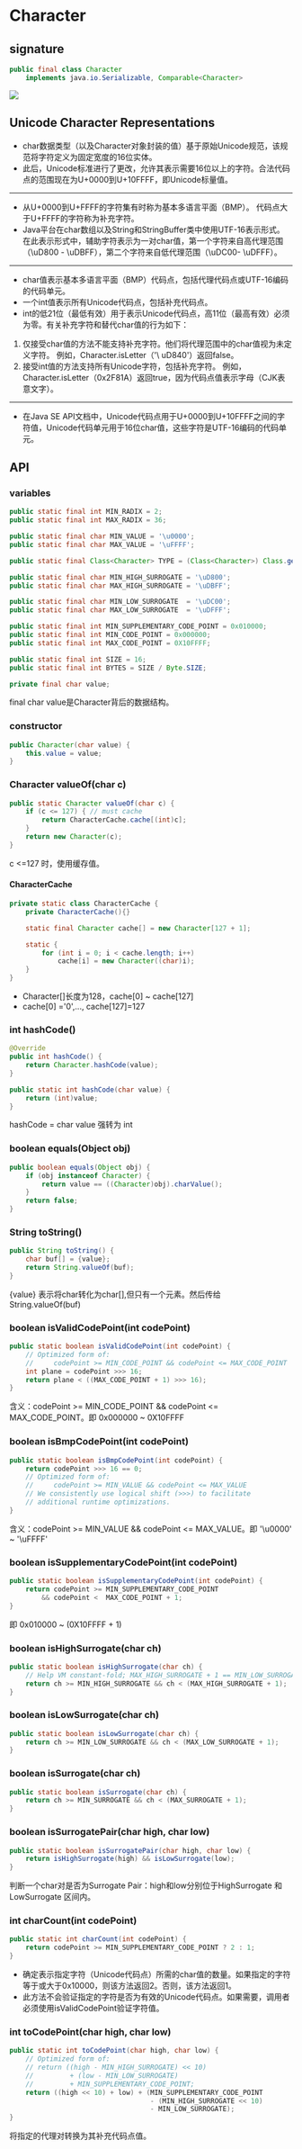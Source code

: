 # Character
## signature
```java
public final class Character 
    implements java.io.Serializable, Comparable<Character>
```
![](../images/Character-UML.png)

## Unicode Character Representations
- char数据类型（以及Character对象封装的值）基于原始Unicode规范，该规范将字符定义为固定宽度的16位实体。
- 此后，Unicode标准进行了更改，允许其表示需要16位以上的字符。合法代码点的范围现在为U+0000到U+10FFFF，即Unicode标量值。
---
- 从U+0000到U+FFFF的字符集有时称为基本多语言平面（BMP）。 代码点大于U+FFFF的字符称为补充字符。  
- Java平台在char数组以及String和StringBuffer类中使用UTF-16表示形式。 
在此表示形式中，辅助字符表示为一对char值，第一个字符来自高代理范围（\uD800 - \uDBFF），第二个字符来自低代理范围（\uDC00- \uDFFF）。
---
- char值表示基本多语言平面（BMP）代码点，包括代理代码点或UTF-16编码的代码单元。 
- 一个int值表示所有Unicode代码点，包括补充代码点。
- int的低21位（最低有效）用于表示Unicode代码点，高11位（最高有效）必须为零。有关补充字符和替代char值的行为如下：

1. 仅接受char值的方法不能支持补充字符。他们将代理范围中的char值视为未定义字符。 例如，Character.isLetter（'\ uD840'）返回false。
2. 接受int值的方法支持所有Unicode字符，包括补充字符。 例如，Character.isLetter（0x2F81A）返回true，因为代码点值表示字母（CJK表意文字）。
---
- 在Java SE API文档中，Unicode代码点用于U+0000到U+10FFFF之间的字符值，Unicode代码单元用于16位char值，这些字符是UTF-16编码的代码单元。

## API
### variables
```java
public static final int MIN_RADIX = 2;
public static final int MAX_RADIX = 36;

public static final char MIN_VALUE = '\u0000';
public static final char MAX_VALUE = '\uFFFF';

public static final Class<Character> TYPE = (Class<Character>) Class.getPrimitiveClass("char");
```
```java
public static final char MIN_HIGH_SURROGATE = '\uD800';
public static final char MAX_HIGH_SURROGATE = '\uDBFF';

public static final char MIN_LOW_SURROGATE  = '\uDC00';
public static final char MAX_LOW_SURROGATE  = '\uDFFF';

public static final int MIN_SUPPLEMENTARY_CODE_POINT = 0x010000;
public static final int MIN_CODE_POINT = 0x000000;
public static final int MAX_CODE_POINT = 0X10FFFF;

public static final int SIZE = 16;
public static final int BYTES = SIZE / Byte.SIZE;

private final char value;
```
final char value是Character背后的数据结构。

### constructor
```java
public Character(char value) {
    this.value = value;
}
```
### Character valueOf(char c)
```java
public static Character valueOf(char c) {
    if (c <= 127) { // must cache
        return CharacterCache.cache[(int)c];
    }
    return new Character(c);
}
```
c <=127 时，使用缓存值。
#### CharacterCache
```java
private static class CharacterCache {
    private CharacterCache(){}

    static final Character cache[] = new Character[127 + 1];

    static {
        for (int i = 0; i < cache.length; i++)
            cache[i] = new Character((char)i);
    }
}
```
- Character[]长度为128，cache[0] ~ cache[127]
- cache[0] ='0',..., cache[127]=127

### int hashCode()
```java
@Override
public int hashCode() {
    return Character.hashCode(value);
}

public static int hashCode(char value) {
    return (int)value;
}
```
hashCode = char value 强转为 int
### boolean equals(Object obj)
```java
public boolean equals(Object obj) {
    if (obj instanceof Character) {
        return value == ((Character)obj).charValue();
    }
    return false;
}
```
### String toString()
```java
public String toString() {
    char buf[] = {value};
    return String.valueOf(buf);
}
```
{value} 表示将char转化为char[],但只有一个元素。然后传给 String.valueOf(buf)

### boolean isValidCodePoint(int codePoint)
```java
public static boolean isValidCodePoint(int codePoint) {
    // Optimized form of:
    //     codePoint >= MIN_CODE_POINT && codePoint <= MAX_CODE_POINT
    int plane = codePoint >>> 16;
    return plane < ((MAX_CODE_POINT + 1) >>> 16);
}
```
含义：codePoint >= MIN_CODE_POINT && codePoint <= MAX_CODE_POINT。即 0x000000 ~ 0X10FFFF

### boolean isBmpCodePoint(int codePoint)
```java
public static boolean isBmpCodePoint(int codePoint) {
    return codePoint >>> 16 == 0;
    // Optimized form of:
    //     codePoint >= MIN_VALUE && codePoint <= MAX_VALUE
    // We consistently use logical shift (>>>) to facilitate
    // additional runtime optimizations.
}
```
含义：codePoint >= MIN_VALUE && codePoint <= MAX_VALUE。即 '\u0000' ~ '\uFFFF'

### boolean isSupplementaryCodePoint(int codePoint)
```java
public static boolean isSupplementaryCodePoint(int codePoint) {
    return codePoint >= MIN_SUPPLEMENTARY_CODE_POINT
        && codePoint <  MAX_CODE_POINT + 1;
}
```
即 0x010000 ~ (0X10FFFF + 1)

### boolean isHighSurrogate(char ch)
```java
public static boolean isHighSurrogate(char ch) {
    // Help VM constant-fold; MAX_HIGH_SURROGATE + 1 == MIN_LOW_SURROGATE
    return ch >= MIN_HIGH_SURROGATE && ch < (MAX_HIGH_SURROGATE + 1);
}
```
### boolean isLowSurrogate(char ch)
```java
public static boolean isLowSurrogate(char ch) {
    return ch >= MIN_LOW_SURROGATE && ch < (MAX_LOW_SURROGATE + 1);
}
```
### boolean isSurrogate(char ch)
```java
public static boolean isSurrogate(char ch) {
    return ch >= MIN_SURROGATE && ch < (MAX_SURROGATE + 1);
}
```
### boolean isSurrogatePair(char high, char low)
```java
public static boolean isSurrogatePair(char high, char low) {
    return isHighSurrogate(high) && isLowSurrogate(low);
}
```
判断一个char对是否为Surrogate Pair：high和low分别位于HighSurrogate 和 LowSurrogate 区间内。

### int charCount(int codePoint)
```java
public static int charCount(int codePoint) {
    return codePoint >= MIN_SUPPLEMENTARY_CODE_POINT ? 2 : 1;
}
```
- 确定表示指定字符（Unicode代码点）所需的char值的数量。如果指定的字符等于或大于0x10000，则该方法返回2。否则，该方法返回1。
- 此方法不会验证指定的字符是否为有效的Unicode代码点。如果需要，调用者必须使用isValidCodePoint验证字符值。

### int toCodePoint(char high, char low)
```java
public static int toCodePoint(char high, char low) {
    // Optimized form of:
    // return ((high - MIN_HIGH_SURROGATE) << 10)
    //         + (low - MIN_LOW_SURROGATE)
    //         + MIN_SUPPLEMENTARY_CODE_POINT;
    return ((high << 10) + low) + (MIN_SUPPLEMENTARY_CODE_POINT
                                   - (MIN_HIGH_SURROGATE << 10)
                                   - MIN_LOW_SURROGATE);
}
```
将指定的代理对转换为其补充代码点值。